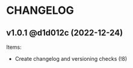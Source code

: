# CHANGELOG

## v1.0.1 @d1d012c (2022-12-24)

Items:
  - Create changelog and versioning checks (!8)
